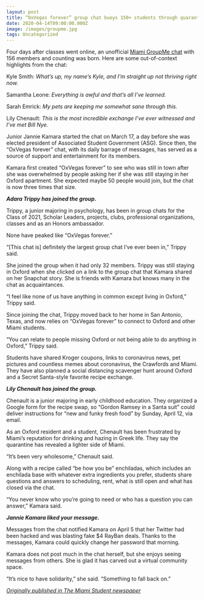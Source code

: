 ```yaml
---
layout: post
title: “OxVegas forever” group chat buoys 150+ students through quarantine
date: 2020-04-14T09:00:00.000Z
image: /images/groupme.jpg
tags: Uncategorized
---
```

Four days after classes went online, an unofficial [Miami GroupMe chat](https://web.groupme.com/chats) with 156 members and counting was born. Here are some out-of-context highlights from the chat:

Kyle Smith: *What’s up, my name’s Kyle, and I’m straight up not thriving right now.*

Samantha Leone: *Everything is awful and that’s all I’ve learned.*

Sarah Emrick: *My pets are keeping me somewhat sane through this.*

Lily Chenault: *This is the most incredible exchange I’ve ever witnessed and I’ve met Bill Nye.*

Junior Jannie Kamara started the chat on March 17, a day before she was elected president of Associated Student Government (ASG). Since then, the “OxVegas forever” chat, with its daily barrage of messages, has served as a source of support and entertainment for its members.

Kamara first created “OxVegas forever” to see who was still in town after she was overwhelmed by people asking her if she was still staying in her Oxford apartment. She expected maybe 50 people would join, but the chat is now three times that size.

***Adara Trippy has joined the group.***

Trippy, a junior majoring in psychology, has been in group chats for the Class of 2021, Scholar Leaders, projects, clubs, professional organizations, classes and as an Honors ambassador.

None have peaked like “OxVegas forever.”

“\[This chat is] definitely the largest group chat I’ve ever been in,” Trippy said.

She joined the group when it had only 32 members. Trippy was still staying in Oxford when she clicked on a link to the group chat that Kamara shared on her Snapchat story. She is friends with Kamara but knows many in the chat as acquaintances.

“I feel like none of us have anything in common except living in Oxford,” Trippy said.

Since joining the chat, Trippy moved back to her home in San Antonio, Texas, and now relies on “OxVegas forever” to connect to Oxford and other Miami students.

“You can relate to people missing Oxford or not being able to do anything in Oxford,” Trippy said.

Students have shared Kroger coupons, links to coronavirus news, pet pictures and countless memes about coronavirus, the Crawfords and Miami. They have also planned a social distancing scavenger hunt around Oxford and a Secret Santa-style favorite recipe exchange.

***Lily Chenault has joined the group.***

Chenault is a junior majoring in early childhood education. They organized a Google form for the recipe swap, so “Gordon Ramsey in a Santa suit” could deliver instructions for “new and funky fresh food” by Sunday, April 12, via email.

As an Oxford resident and a student, Chenault has been frustrated by Miami’s reputation for drinking and hazing in Greek life. They say the quarantine has revealed a lighter side of Miami.

“It’s been very wholesome,” Chenault said.

Along with a recipe called “be how you be” enchiladas, which includes an enchilada base with whatever extra ingredients you prefer, students share questions and answers to scheduling, rent, what is still open and what has closed via the chat.

“You never know who you’re going to need or who has a question you can answer,” Kamara said.

***Jannie Kamara liked your message.***

Messages from the chat notified Kamara on April 5 that her Twitter had been hacked and was blasting fake $4 RayBan deals. Thanks to the messages, Kamara could quickly change her password that morning.

Kamara does not post much in the chat herself, but she enjoys seeing messages from others. She is glad it has carved out a virtual community space.

“It’s nice to have solidarity,” she said. “Something to fall back on.”

*[Originally published in The Miami Student newspaper](https://www.miamistudent.net/article/2020/04/oxvegas-forever)*